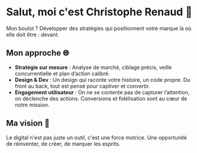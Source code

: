# Salut, moi c'est Christophe Renaud 👋
 
Mon boulot ? Développer des stratégies qui positionnent votre marque là où elle doit être : devant. 

## Mon approche 🌐

- **Stratégie sur mesure** : Analyse de marché, ciblage précis, veille concurrentielle et plan d’action calibré.
- **Design & Dev** : Un design qui raconte votre histoire, un code propre. Du front au back, tout est pensé pour captiver et convertir.
- **Engagement utilisateur** : On ne se contente pas de capturer l’attention, on déclenche des actions. Conversions et fidélisation sont au cœur de notre mission.


## Ma vision 🎯

Le digital n'est pas juste un outil, c'est une force motrice. Une opportunité de réinventer, de créer, de marquer les esprits.
